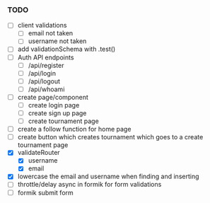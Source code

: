 ### TODO

- [ ] client validations
  - [ ] email not taken
  - [ ] username not taken
- [ ] add validationSchema with .test()
- [ ] Auth API endpoints
  - [ ] /api/register
  - [ ] /api/login
  - [ ] /api/logout
  - [ ] /api/whoami
- [ ] create page/component
  - [ ] create login page
  - [ ] create sign up page
  - [ ] create tournament page
- [ ] create a follow function for home page
- [ ] create button which creates tournament which goes to a create tournament page
- [x] validateRouter
  - [x] username
  - [x] email
- [x] lowercase the email and username when finding and inserting
- [ ] throttle/delay async in formik for form validations
- [ ] formik submit form
